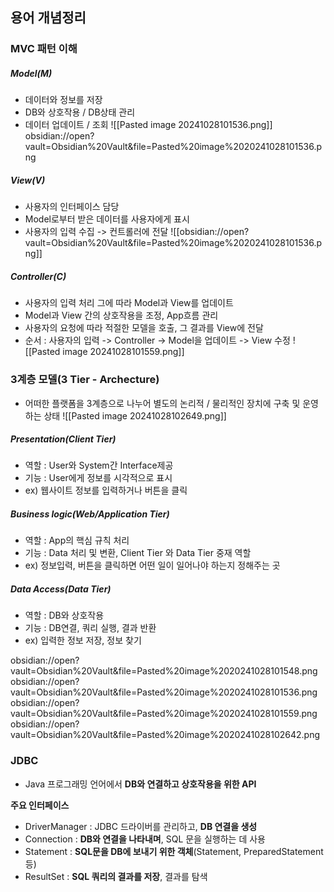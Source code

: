 ## **용어 개념정리**

### MVC 패턴 이해 

##### **Model(M)**
- 데이터와 정보를 저장 
- DB와 상호작용 / DB상태 관리 
- 데이터 업데이트 / 조회 
![[Pasted image 20241028101536.png]]
obsidian://open?vault=Obsidian%20Vault&file=Pasted%20image%2020241028101536.png
##### **View(V)**
- 사용자의 인터페이스 담당 
- Model로부터 받은 데이터를 사용자에게 표시 
- 사용자의 입력 수집 -> 컨트롤러에 전달 
![[obsidian://open?vault=Obsidian%20Vault&file=Pasted%20image%2020241028101536.png]]
##### **Controller(C)**
- 사용자의 입력 처리 그에 따라 Model과 View를 업데이트 
- Model과 View 간의 상호작용을 조정, App흐름 관리 
- 사용자의 요청에 따라 적절한 모델을 호출, 그 결과를 View에 전달 
- 순서 : 사용자의 입력 -> Controller -> Model을 업데이트 -> View 수정 
![[Pasted image 20241028101559.png]]

### 3계층 모델(3 Tier - Archecture)
- 어떠한 플랫폼을 3계층으로 나누어 별도의 논리적 / 물리적인 장치에 구축 및 운영하는 상태 
![[Pasted image 20241028102649.png]]
##### **Presentation(Client Tier)**
- 역할 : User와 System간 Interface제공 
- 기능 : User에게 정보를 시각적으로 표시
- ex) 웹사이트 정보를 입력하거나 버튼을 클릭
##### **Business logic(Web/Application Tier)**
- 역할 : App의 핵심 규칙 처리 
- 기능 : Data 처리 및 변환, Client Tier 와 Data Tier 중재 역할 
- ex) 정보입력, 버튼을 클릭하면 어떤 일이 일어나야 하는지 정해주는 곳 
##### **Data Access(Data Tier)**
- 역할 : DB와 상호작용
- 기능 : DB연결, 쿼리 실행, 결과 반환
- ex) 입력한 정보 저장, 정보 찾기

obsidian://open?vault=Obsidian%20Vault&file=Pasted%20image%2020241028101548.png
obsidian://open?vault=Obsidian%20Vault&file=Pasted%20image%2020241028101536.png
obsidian://open?vault=Obsidian%20Vault&file=Pasted%20image%2020241028101559.png
obsidian://open?vault=Obsidian%20Vault&file=Pasted%20image%2020241028102642.png
### JDBC
- Java 프로그래밍 언어에서 **DB와 연결하고 상호작용을 위한 API**

**주요 인터페이스**
- DriverManager : JDBC 드라이버를 관리하고, **DB 연결을 생성**
- Connection : **DB와 연결을 나타내며**, SQL 문을 실행하는 데 사용 
- Statement : **SQL문을 DB에 보내기 위한 객체**(Statement, PreparedStatement 등)
- ResultSet : **SQL 쿼리의 결과를 저장**, 결과를 탐색
